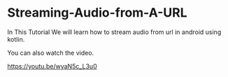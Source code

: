 # Streaming-Audio-from-A-URL

In This Tutorial We will learn how to stream audio from url in android using kotlin.

You can also watch the video.

https://youtu.be/wyaN5c_L3u0
